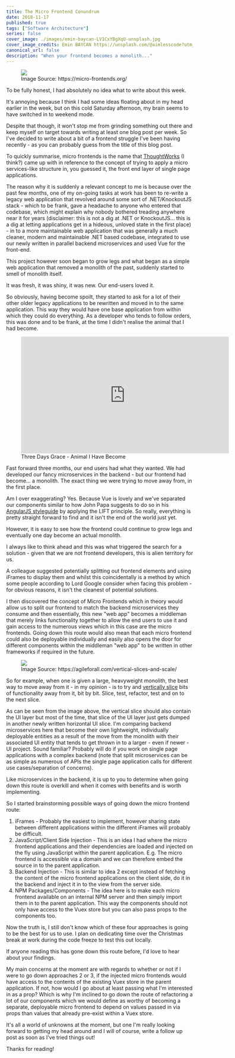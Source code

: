 ```yaml
---
title: The Micro Frontend Conundrum
date: 2018-11-17
published: true
tags: ["Software Architecture"]
series: false
cover_image: ./images/emin-baycan-LV1CxYBgXqU-unsplash.jpg
cover_image_credits: Emin BAYCAN https://unsplash.com/@aimlesscode?utm_source=unsplash&utm_medium=referral&utm_content=creditCopyText
canonical_url: false
description: "When your frontend becomes a monolith..."
---
```

<figure>
    <a href="https://micro-frontends.org/ressources/diagrams/organisational/monolith-frontback-microservices.png">
        <img src="https://micro-frontends.org/ressources/diagrams/organisational/monolith-frontback-microservices.png"/>
    </a>
    <figcaption>Image Source: https://micro-frontends.org/</figcaption>
</figure>

To be fully honest, I had absolutely no idea what to write about this week.

It's annoying because I think I had some ideas floating about in my head earlier in the week, but on this cold Saturday afternoon, my brain seems to have switched in to weekend mode.

Despite that though, it won't stop me from grinding something out there and keep myself on target towards writing at least one blog post per week. So I've decided to write about a bit of a frontend struggle I've been having recently - as you can probably guess from the title of this blog post.

To quickly summarise, micro frontends is the name that [ThoughtWorks](https://www.thoughtworks.com/radar/techniques/micro-frontends) (I think?) came up with in reference to the concept of trying to apply a micro services-like structure in, you guessed it, the front end layer of single page applications.

The reason why it is suddenly a relevant concept to me is because over the past few months, one of my on-going tasks at work has been to re-write a legacy web application that revolved around some sort of .NET/KnockoutJS stack - which to be frank, gave a headache to anyone who entered that codebase, which might explain why nobody bothered treading anywhere near it for years (disclaimer: this is not a dig at .NET or KnockoutJS... this is a dig at letting applications get in a hideous, unloved state in the first place) - in to a more maintainable web application that was generally a much cleaner, modern and maintainable .NET based codebase, integrated to use our newly written in parallel backend microservices and used Vue for the front-end.

This project however soon began to grow legs and what began as a simple web application that removed a monolith of the past, suddenly started to smell of monolith itself.

It was fresh, it was shiny, it was new. Our end-users loved it. 

So obviously, having become spoilt, they started to ask for a lot of their other older legacy applications to be rewritten and moved in to the same application. This way they would have one base application from within which they could do everything. As a developer who tends to follow orders, this was done and to be frank, at the time I didn't realise the animal that I had become.

<figure>
    <div style="text-align: center">
        <iframe width="560" height="315" src="https://www.youtube.com/embed/xqds0B_meys" frameborder="0" allow="accelerometer; autoplay; encrypted-media; gyroscope; picture-in-picture" allowfullscreen></iframe>
    </div>
    <figcaption>Three Days Grace - Animal I Have Become</figcaption>
</figure>

Fast forward three months, our end users had what they wanted. We had developed our fancy microservices in the backend - but our frontend had become... a monolith. The exact thing we were trying to move away from, in the first place.

Am I over exaggerating? Yes. Because Vue is lovely and we've separated our components similar to how John Papa suggests to do so in his [AngularJS styleguide](https://github.com/johnpapa/angular-styleguide) by applying the LIFT principle. So really, everything is pretty straight forward to find and it isn't the end of the world just yet.

However, it is easy to see how the frontend could continue to grow legs and eventually one day become an actual monolith. 

I always like to think ahead and this was what triggered the search for a solution - given that we are not frontend developers, this is alien territory for us.

A colleague suggested potentially splitting out frontend elements and using iFrames to display them and whilst this coincidentally is a method by which some people according to Lord Google consider when facing this problem - for obvious reasons, it isn't the cleanest of potential solutions.

I then discovered the concept of Micro Frontends which in theory would allow us to split our frontend to match the backend microservices they consume and then essentially, this new "web app" becomes a middleman that merely links functionality together to allow the end users to use it and gain access to the numerous views which in this case are the micro frontends. Going down this route would also mean that each micro frontend could also be deployable individually and easily also opens the door for different components within the middleman "web app" to be written in other frameworks if required in the future.

<figure>
    <a href="https://agileforall.com/wp-content/uploads/2016/06/vertical-vs-horizontal-slices.png">
        <img src="https://agileforall.com/wp-content/uploads/2016/06/vertical-vs-horizontal-slices.png"/>
    </a>
    <figcaption>Image Source: https://agileforall.com/vertical-slices-and-scale/</figcaption>
</figure>

So for example, when one is given a large, heavyweight monolith, the best way to move away from it - in my opinion - is to try and [vertically slice](https://agileforall.com/vertical-slices-and-scale/) bits of functionality away from it, bit by bit. Slice, test, refactor, test and on to the next slice. 

As can be seen from the image above, the vertical slice should also contain the UI layer but most of the time, that slice of the UI layer just gets dumped in another newly written horizontal UI slice. I'm comparing backend microservices here that become their own lightweight, individually deployable entities as a result of the move from the monolith with their associated UI entity that tends to get thrown in to a larger - even if newer - UI project. Sound familiar? Probably will do if you work on single page applications with a complex backend (note that split microservices can be as simple as numerous of APIs the single page application calls for different use cases/separation of concerns).

Like microservices in the backend, it is up to you to determine when going down this route is overkill and when it comes with benefits and is worth implementing.

So I started brainstorming possible ways of going down the micro frontend route:
1. iFrames - Probably the easiest to implement, however sharing state between different applications within the different iFrames will probably be difficult.
2. JavaScript/Client Side Injection - This is an idea I had where the micro frontend applications and their dependencies are loaded and injected on the fly using JavaScript within the parent application. E.g. The micro frontend is accessible via a domain and we can therefore embed the source in to the parent application.
3. Backend Injection - This is similar to idea 2 except instead of fetching the content of the micro frontend applications on the client side, do it in the backend and inject it in to the view from the server side.
4. NPM Packages/Components - The idea here is to make each micro frontend available on an internal NPM server and then simply import them in to the parent application. This way the components should not only have access to the Vuex store but you can also pass props to the components too.

Now the truth is, I still don't know which of these four approaches is going to be the best for us to use. I plan on dedicating time over the Christmas break at work during the code freeze to test this out locally.

If anyone reading this has gone down this route before, I'd love to hear about your findings.

My main concerns at the moment are with regards to whether or not if I were to go down approaches 2 or 3, if the injected micro frontends would have access to the contents of the existing Vuex store in the parent application. If not, how would I go about at least passing what I'm interested in as a prop? Which is why I'm inclined to go down the route of refactoring a lot of our components which we would define as worthy of becoming a separate, deployable micro frontend to depend on values passed in via props than values that already pre-exist within a Vuex store.

It's all a world of unknowns at the moment, but one I'm really looking forward to getting my head around and I will of course, write a follow up post as soon as I've tried things out!

Thanks for reading!